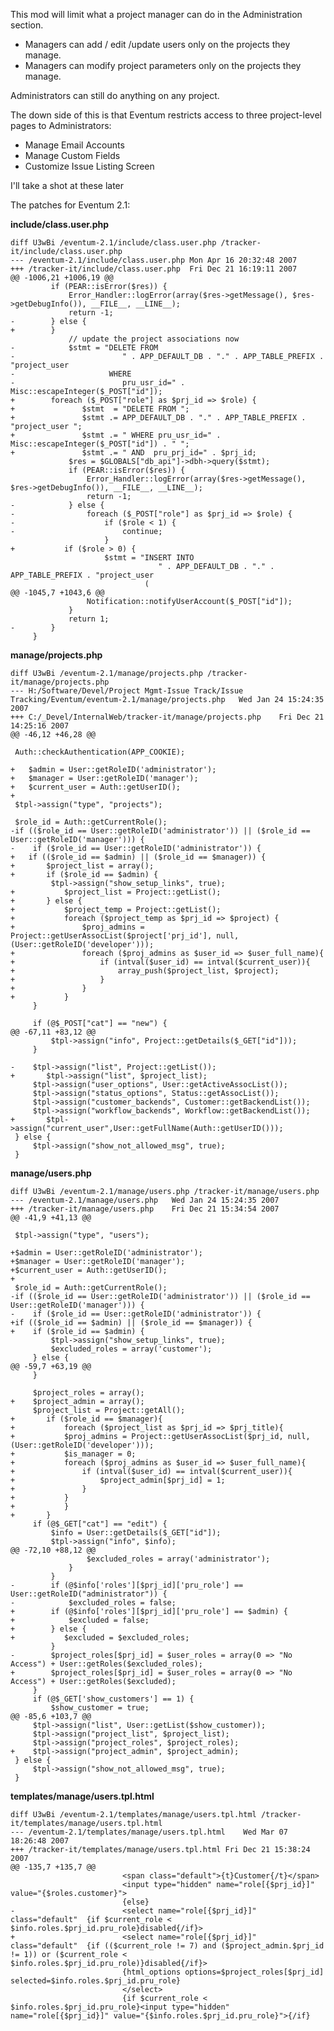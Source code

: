 This mod will limit what a project manager can do in the Administration section.

-   Managers can add / edit /update users only on the projects they manage.
-   Managers can modify project parameters only on the projects they manage.

Administrators can still do anything on any project.

The down side of this is that Eventum restricts access to three project-level pages to Administrators:

-   Manage Email Accounts
-   Manage Custom Fields
-   Customize Issue Listing Screen

I'll take a shot at these later

The patches for Eventum 2.1:

**include/class.user.php**

    diff U3wBi /eventum-2.1/include/class.user.php /tracker-it/include/class.user.php
    --- /eventum-2.1/include/class.user.php Mon Apr 16 20:32:48 2007
    +++ /tracker-it/include/class.user.php  Fri Dec 21 16:19:11 2007
    @@ -1006,21 +1006,19 @@
             if (PEAR::isError($res)) {
                 Error_Handler::logError(array($res->getMessage(), $res->getDebugInfo()), __FILE__, __LINE__);
                 return -1;
    -        } else {
    +        }
                 // update the project associations now
    -            $stmt = "DELETE FROM
    -                        " . APP_DEFAULT_DB . "." . APP_TABLE_PREFIX . "project_user
    -                     WHERE
    -                        pru_usr_id=" . Misc::escapeInteger($_POST["id"]);
    +        foreach ($_POST["role"] as $prj_id => $role) {
    +               $stmt  = "DELETE FROM ";
    +               $stmt .= APP_DEFAULT_DB . "." . APP_TABLE_PREFIX . "project_user ";
    +               $stmt .= " WHERE pru_usr_id=" . Misc::escapeInteger($_POST["id"]) . " ";
    +               $stmt .= " AND  pru_prj_id=" . $prj_id;
                 $res = $GLOBALS["db_api"]->dbh->query($stmt);
                 if (PEAR::isError($res)) {
                     Error_Handler::logError(array($res->getMessage(), $res->getDebugInfo()), __FILE__, __LINE__);
                     return -1;
    -            } else {
    -                foreach ($_POST["role"] as $prj_id => $role) {
    -                    if ($role < 1) {
    -                        continue;
                         }
    +           if ($role > 0) {
                         $stmt = "INSERT INTO
                                     " . APP_DEFAULT_DB . "." . APP_TABLE_PREFIX . "project_user
                                  (
    @@ -1045,7 +1043,6 @@
                     Notification::notifyUserAccount($_POST["id"]);
                 }
                 return 1;
    -        }
         }

**manage/projects.php**

    diff U3wBi /eventum-2.1/manage/projects.php /tracker-it/manage/projects.php
    --- H:/Software/Devel/Project Mgmt-Issue Track/Issue Tracking/Eventum/eventum-2.1/manage/projects.php   Wed Jan 24 15:24:35 2007
    +++ C:/_Devel/InternalWeb/tracker-it/manage/projects.php    Fri Dec 21 14:25:16 2007
    @@ -46,12 +46,28 @@

     Auth::checkAuthentication(APP_COOKIE);

    +   $admin = User::getRoleID('administrator');
    +   $manager = User::getRoleID('manager');
    +   $current_user = Auth::getUserID();
    +
     $tpl->assign("type", "projects");

     $role_id = Auth::getCurrentRole();
    -if (($role_id == User::getRoleID('administrator')) || ($role_id == User::getRoleID('manager'))) {
    -    if ($role_id == User::getRoleID('administrator')) {
    +   if (($role_id == $admin) || ($role_id == $manager)) {
    +       $project_list = array();
    +       if ($role_id == $admin) {
             $tpl->assign("show_setup_links", true);
    +           $project_list = Project::getList();
    +       } else {
    +           $project_temp = Project::getList();
    +           foreach ($project_temp as $prj_id => $project) {
    +               $proj_admins = Project::getUserAssocList($project['prj_id'], null, (User::getRoleID('developer')));
    +               foreach ($proj_admins as $user_id => $user_full_name){
    +                   if (intval($user_id) == intval($current_user)){
    +                       array_push($project_list, $project);
    +                   }
    +               }
    +           }
         }

         if (@$_POST["cat"] == "new") {
    @@ -67,11 +83,12 @@
             $tpl->assign("info", Project::getDetails($_GET["id"]));
         }

    -    $tpl->assign("list", Project::getList());
    +       $tpl->assign("list", $project_list);
         $tpl->assign("user_options", User::getActiveAssocList());
         $tpl->assign("status_options", Status::getAssocList());
         $tpl->assign("customer_backends", Customer::getBackendList());
         $tpl->assign("workflow_backends", Workflow::getBackendList());
    +       $tpl->assign("current_user",User::getFullName(Auth::getUserID()));
     } else {
         $tpl->assign("show_not_allowed_msg", true);
     }

**manage/users.php**

    diff U3wBi /eventum-2.1/manage/users.php /tracker-it/manage/users.php
    --- /eventum-2.1/manage/users.php   Wed Jan 24 15:24:35 2007
    +++ /tracker-it/manage/users.php    Fri Dec 21 15:34:54 2007
    @@ -41,9 +41,13 @@

     $tpl->assign("type", "users");

    +$admin = User::getRoleID('administrator');
    +$manager = User::getRoleID('manager');
    +$current_user = Auth::getUserID();
    +
     $role_id = Auth::getCurrentRole();
    -if (($role_id == User::getRoleID('administrator')) || ($role_id == User::getRoleID('manager'))) {
    -    if ($role_id == User::getRoleID('administrator')) {
    +if (($role_id == $admin) || ($role_id == $manager)) {
    +    if ($role_id == $admin) {
             $tpl->assign("show_setup_links", true);
             $excluded_roles = array('customer');
         } else {
    @@ -59,7 +63,19 @@
         }

         $project_roles = array();
    +    $project_admin = array();
         $project_list = Project::getAll();
    +       if ($role_id == $manager){
    +           foreach ($project_list as $prj_id => $prj_title){
    +           $proj_admins = Project::getUserAssocList($prj_id, null, (User::getRoleID('developer')));
    +           $is_manager = 0;
    +           foreach ($proj_admins as $user_id => $user_full_name){
    +               if (intval($user_id) == intval($current_user)){
    +                   $project_admin[$prj_id] = 1;
    +               }
    +           }
    +           }
    +       }
         if (@$_GET["cat"] == "edit") {
             $info = User::getDetails($_GET["id"]);
             $tpl->assign("info", $info);
    @@ -72,10 +88,12 @@
                     $excluded_roles = array('administrator');
                 }
             }
    -        if (@$info['roles'][$prj_id]['pru_role'] == User::getRoleID("administrator")) {
    -            $excluded_roles = false;
    +        if (@$info['roles'][$prj_id]['pru_role'] == $admin) {
    +            $excluded = false;
    +        } else {
    +           $excluded = $excluded_roles;
             }
    -        $project_roles[$prj_id] = $user_roles = array(0 => "No Access") + User::getRoles($excluded_roles);
    +        $project_roles[$prj_id] = $user_roles = array(0 => "No Access") + User::getRoles($excluded);
         }
         if (@$_GET['show_customers'] == 1) {
             $show_customer = true;
    @@ -85,6 +103,7 @@
         $tpl->assign("list", User::getList($show_customer));
         $tpl->assign("project_list", $project_list);
         $tpl->assign("project_roles", $project_roles);
    +    $tpl->assign("project_admin", $project_admin);
     } else {
         $tpl->assign("show_not_allowed_msg", true);
     }

**templates/manage/users.tpl.html**

    diff U3wBi /eventum-2.1/templates/manage/users.tpl.html /tracker-it/templates/manage/users.tpl.html
    --- /eventum-2.1/templates/manage/users.tpl.html    Wed Mar 07 18:26:48 2007
    +++ /tracker-it/templates/manage/users.tpl.html Fri Dec 21 15:38:24 2007
    @@ -135,7 +135,7 @@
                             <span class="default">{t}Customer{/t}</span>
                             <input type="hidden" name="role[{$prj_id}]" value="{$roles.customer}">
                             {else}
    -                        <select name="role[{$prj_id}]" class="default"  {if $current_role < $info.roles.$prj_id.pru_role}disabled{/if}>
    +                        <select name="role[{$prj_id}]" class="default"  {if (($current_role != 7) and ($project_admin.$prj_id != 1)) or ($current_role < $info.roles.$prj_id.pru_role)}disabled{/if}>
                             {html_options options=$project_roles[$prj_id] selected=$info.roles.$prj_id.pru_role}
                             </select>
                             {if $current_role < $info.roles.$prj_id.pru_role}<input type="hidden" name="role[{$prj_id}]" value="{$info.roles.$prj_id.pru_role}">{/if}